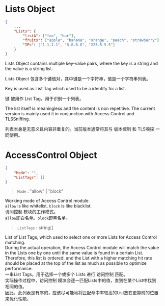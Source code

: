 

# Lists Object

```json
{
    ...
    "Lists": {
        "listA": ["foo", "bar"],
        "fruits": ["apple", "banana", "orange", "peach", "strawberry"],
        "IPs": ["1.1.1.1", "8.8.8.8", "223.5.5.5"]
    }
}
```

Lists Object contains multiple key-value pairs, where the key is a string and the value is a string list.  

Lists Object 包含多个键值对，其中键是一个字符串，值是一个字符串列表。  

Key is used as List Tag which used to be a identify for a list.  

键 被用作 List Tag，用于识别一个列表。  

The list itself is meaningless and the content is non repetitive. The current version is mainly used it in conjunction with Access Control and TLSSniffing.  

列表本身是无意义且内容非重复的。当前版本通常将其与 版本控制 和 TLS嗅探 一同使用。



# AccessControl Object

```json
{
    "Mode": "",
    "ListTags": []
}
```

> `Mode` : "allow" | "block"

Working mode of Access Control module.  
`allow` is like whitelist. `block` is like blacklist.  
访问控制 模块的工作模式。  
`allow`即白名单。`block`即黑名单。  

> `ListTags` : string[]

List of List Tags, which used to select one or more Lists for Access Control matching.  
During the actual operation, the Access Control module will match the value in the Lists one by one until the same value is found in a certain List.  
Therefore, this list is ordered, and the List with a higher matching hit rate should be placed at the top of the list as much as possible to optimize performance.  
一串List Tags，用于选择一个或多个 Lists 进行 访问控制 匹配。  
实际操作过程中，访问控制 模块会逐一匹配Lists中的值，直到在某个List中找到相同的值。  
因此，此列表是有序的，应该尽可能地将匹配命中率较高的List放在更靠前的位置来优化性能。